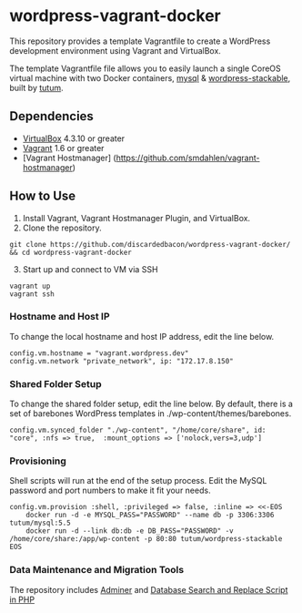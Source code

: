 # wordpress-vagrant-docker

This repository provides a template Vagrantfile to create a WordPress development environment using Vagrant and VirtualBox.

The template Vagrantfile file allows you to easily launch a single CoreOS virtual machine with two Docker containers, [mysql](https://registry.hub.docker.com/u/tutum/mysql/) & [wordpress-stackable](https://registry.hub.docker.com/u/tutum/wordpress-stackable/), built by [tutum](https://registry.hub.docker.com/repos/tutum/).

## Dependencies

- [VirtualBox](https://www.virtualbox.org/) 4.3.10 or greater
- [Vagrant](https://www.vagrantup.com/) 1.6 or greater
- [Vagrant Hostmanager] (https://github.com/smdahlen/vagrant-hostmanager)

## How to Use

1. Install Vagrant, Vagrant Hostmanager Plugin, and VirtualBox.
2. Clone the repository.
 ```
 git clone https://github.com/discardedbacon/wordpress-vagrant-docker/ && cd wordpress-vagrant-docker
 ```
3. Start up and connect to VM via SSH
```
vagrant up
vagrant ssh
```
### Hostname and Host IP

To change the local hostname and host IP address, edit the line below. 
```
config.vm.hostname = "vagrant.wordpress.dev"
config.vm.network "private_network", ip: "172.17.8.150"
```

### Shared Folder Setup

To change the shared folder setup, edit the line below.
By default, there is a set of barebones WordPress templates in ./wp-content/themes/barebones.

```
config.vm.synced_folder "./wp-content", "/home/core/share", id: "core", :nfs => true,  :mount_options => ['nolock,vers=3,udp']
```
### Provisioning

Shell scripts will run at the end of the setup process. Edit the MySQL password and port numbers to make it fit your needs.    

```
config.vm.provision :shell, :privileged => false, :inline => <<-EOS
	docker run -d -e MYSQL_PASS="PASSWORD" --name db -p 3306:3306 tutum/mysql:5.5
	docker run -d --link db:db -e DB_PASS="PASSWORD" -v /home/core/share:/app/wp-content -p 80:80 tutum/wordpress-stackable
EOS
```

### Data Maintenance and Migration Tools
The repository includes [Adminer](http://www.adminer.org/) and [Database Search and Replace Script in PHP](https://interconnectit.com/products/search-and-replace-for-wordpress-databases/)